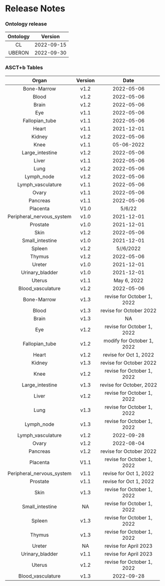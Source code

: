 
Release Notes
=============

### Ontology release

|Ontology|Version|
| :---: | :---: |
|CL|2022-09-15|
|UBERON|2022-09-30|

### ASCT+b Tables

|Organ|Version|Date|
| :---: | :---: | :---: |
|Bone-Marrow|v1.2|2022-05-06|
|Blood|v1.2|2022-05-06|
|Brain|v1.2|2022-05-06|
|Eye|v1.1|2022-05-06|
|Fallopian_tube|v1.1|2022-05-06|
|Heart|v1.1|2021-12-01|
|Kidney|v1.2|2022-05-06|
|Knee|v1.1|05-06-2022|
|Large_intestine|v1.2|2022-05-06|
|Liver|v1.1|2022-05-06|
|Lung|v1.2|2022-05-06|
|Lymph_node|v1.2|2022-05-06|
|Lymph_vasculature|v1.1|2022-05-06|
|Ovary|v1.1|2022-05-06|
|Pancreas|v1.1|2022-05-06|
|Placenta|V1.0|5/6/22|
|Peripheral_nervous_system|v1.0|2021-12-01|
|Prostate|v1.0|2021-12-01|
|Skin|v1.2|2022-05-06|
|Small_intestine|v1.0|2021-12-01|
|Spleen|v1.2|5//6/2022|
|Thymus|v1.2|2022-05-06|
|Ureter|v1.0|2021-12-01|
|Urinary_bladder|v1.0|2021-12-01|
|Uterus|v1.1|May 6, 2022|
|Blood_vasculature|v1.2|2022-05-06|
|Bone-Marrow|v1.3|revise for October 1, 2022|
|Blood|v1.3|revise for October 2022|
|Brain|v1.3|NA|
|Eye|v1.2|revise for October 1, 2022|
|Fallopian_tube|v1.2|modify for October 1, 2022|
|Heart|v1.2|revise for Oct 1, 2022|
|Kidney|v1.3|revise for October 2022|
|Knee|v1.2|revise for October 1, 2022|
|Large_intestine|v1.3|revise for October, 2022|
|Liver|v1.2|revise for October 1, 2022|
|Lung|v1.3|revise for October 1, 2022|
|Lymph_node|v1.3|revise for October 1, 2022|
|Lymph_vasculature|v1.2|2022-09-28|
|Ovary|v1.2|2022-08-04|
|Pancreas|v1.2|revise for October 2022|
|Placenta|V1.1|revise for October 1, 2022|
|Peripheral_nervous_system|v1.1|revise for Oct 1, 2022|
|Prostate|v1.1|revise for Oct 1, 2022|
|Skin|v1.3|revise for October 1, 2022|
|Small_intestine|NA|revise for October 1, 2022|
|Spleen|v1.3|revise for October 1, 2022|
|Thymus|v1.3|revise for October 1, 2022|
|Ureter|NA|revise for April 2023|
|Urinary_bladder|v1.1|revise for April 2023|
|Uterus|v1.2|revise for October 1, 2022|
|Blood_vasculature|v1.3|2022-09-28|
